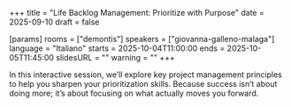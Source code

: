 +++
title = "Life Backlog Management: Prioritize with Purpose"
date = 2025-09-10
draft = false

[params]
rooms = ["demontis"]
speakers = ["giovanna-galleno-malaga"]
language = "Italiano"
starts = 2025-10-04T11:00:00
ends = 2025-10-05T11:45:00
slidesURL = ""
warning = ""
+++

In this interactive session, we’ll explore key project management principles to help you sharpen your prioritization skills. Because success isn’t about doing more; it’s about focusing on what actually moves you forward.
